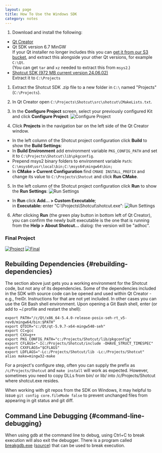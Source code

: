 ```yaml
---
layout: page
title: How To Use the Windows SDK
category: notes
---
```


1. Download and install the following:

  - [Qt Creator](https://www.qt.io/download-open-source/)
  - Qt SDK version 6.7 MinGW  
    If your Qt installer no longer includes this you can [get it from our S3 bucket](https://s3.amazonaws.com/misc.meltymedia/shotcut-build/qt-6.5.3-x64-mingw.txz), and
    extract this alongside your other Qt versions, for example `C:\Qt`.  
    (You can get `tar` and `xz` needed to extract this from `msys2`.)
  - [Shotcut SDK (972 MB current version 24.06.02)](https://s3.amazonaws.com/builds.us.meltytech/shotcut/shotcut-win64-sdk-240602.txz)  
    Extract it to `C:\Projects`

1. Extract the Shotcut SDK .zip file to a new folder in `C:\` named "Projects" (`C:\Projects`).
2. In Qt Creator open `C:\Projects\Shotcut\src\shotcut\CMakeLists.txt`.
3. In the **Configure Project** screen, select your previously configured Kit
   and click **Configure Project**:
   ![Configure Project](configure_project.png)

4. Click **Projects** in the navigation bar on the left side of the Qt Creator window.  
  - In the left column of the Shotcut project configuration click **Build**
    to show the **Build Settings**:
  - In **Build Environment** add environment variable `PKG_CONFIG_PATH` and set it to `C:\Projects\Shotcut\lib\pkgconfig`.
  - Prepend msys2 binary folders to environment variable `Path`: `C:\msys64\usr\local\bin;C:\msys64\mingw64\bin;`
  - In **CMake &gt; Current Configuration** find `CMAKE INSTALL_PREFIX` and change its value to `C:\Projects\Shotcut` and click **Run CMake**.

5. In the left column of the Shotcut project configuration click **Run**
   to show the **Run Settings**:
    ![Run Settings](run_settings.png)

  - In **Run** click **Add... &gt; Custom Executable**;  
    in **Executable:** enter "C:\Projects\Shotcut\shotcut.exe":
    ![Run Settings](run_settings2.png)

6. After clicking **Run** (the green play button in bottom left of Qt Creator),
   you can confirm the newly built executable is the one that is running from the
   **Help &gt; About Shotcut...** dialog: the version will be "adhoc".

### Final Project

<a href="project.png">
<img src="project.png" alt="Project"></a>
<a href="final.png">
<img src="final.png" alt="Final"></a>

Rebuilding Dependencies {#rebuilding-dependencies}
-----------------------

The section above just gets you a working environment for the Shotcut
code, but not any of its dependencies. Some of the dependencies included
in the SDK with source code can be opened and used within Qt Creator -
e.g., frei0r. Instructions for that are not yet included. In other
cases you can use the Git Bash shell environment. Upon opening a Git
Bash shell, enter (or add to ~/.profile and restart the shell):

    export PATH="/c/Qt/x86_64-5.4.0-release-posix-seh-rt_v5-rev0/mingw64/bin:$PATH"
    export QTDIR="c:/Qt/qt-5.9.7-x64-mingw540-seh"
    export CC=gcc
    export CXX=g++
    export PKG_CONFIG_PATH="c:/Projects/Shotcut/lib/pkgconfig"
    export CFLAGS="-Ic:/Projects/Shotcut/include -DHAVE_STRUCT_TIMESPEC"
    export CXXFLAGS="$CFLAGS"
    export LDFLAGS="-Lc:/Projects/Shotcut/lib -Lc:/Projects/Shotcut"
    alias make=mingw32-make

For a project's configure step, often you can supply the prefix as
`/c/Projects/Shotcut` and `make install` will work as expected. However,
sometimes you need to copy DLLs from bin/ or lib/ into
/c/Projects/Shotcut where shotcut.exe resides.

When working with git repos from the SDK on Windows, it may helpful to
issue `git config core.fileMode false` to prevent unchanged files from
appearing in git status and git diff.

Command Line Debugging {#command-line-debugging}
----------------------

When using gdb at the command line to debug, using Ctrl+C to break
execution will also exit the debugger. There is a program called
[breakgdb.exe](https://s3.amazonaws.com/misc.meltymedia/shotcut-build/breakgdb.exe) ([source](https://s3.amazonaws.com/misc.meltymedia/shotcut-build/debugbreak.c)) that can be used to break
execution.
